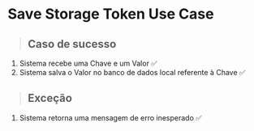 # Save Storage Token Use Case

> ## Caso de sucesso

1. Sistema recebe uma Chave e um Valor ✅
2. Sistema salva o Valor no banco de dados local referente à Chave ✅

> ## Exceção

1. Sistema retorna uma mensagem de erro inesperado ✅
